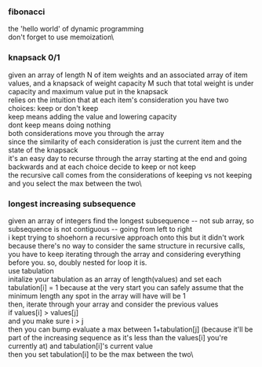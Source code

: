 ### fibonacci
the 'hello world' of dynamic programming\
don't forget to use memoization\

### knapsack 0/1
given an array of length N of item weights and an associated array of item values, and a knapsack of weight capacity M such that total weight is under capacity and maximum value put in the knapsack\
relies on the intuition that at each item's consideration you have two choices: keep or don't keep\
keep means adding the value and lowering capacity\
dont keep means doing nothing\
both considerations move you through the array\
since the similarity of each consideration is just the current item and the state of the knapsack\
it's an easy day to recurse through the array starting at the end and going backwards and at each choice decide to keep or not keep\
the recursive call comes from the considerations of keeping vs not keeping and you select the max between the two\

### longest increasing subsequence
given an array of integers find the longest subsequence -- not sub array, so subsequence is not contiguous -- going from left to right\
i kept trying to shoehorn a recursive approach onto this but it didn't work because there's no way to consider the same structure in recursive calls, you have to keep iterating through the array and considering everything before you.  so, doubly nested for loop it is.\
use tabulation\
initalize your tabulation as an array of length(values) and set each tabulation[i] = 1 because at the very start you can safely assume that the minimum length any spot in the array will have will be 1\
then, iterate through your array and consider the previous values\
if values[i] > values[j]\
and you make sure i > j\
then you can bump evaluate a max between 1+tabulation[j] (because it'll be part of the increasing sequence as it's less than the values[i] you're currently at) and tabulation[i]'s current value\
then you set tabulation[i] to be the max between the two\
